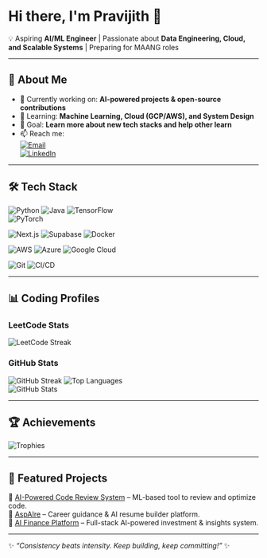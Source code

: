 # Hi there, I'm Pravijith 👋  

💡 Aspiring **AI/ML Engineer** | Passionate about **Data Engineering, Cloud, and Scalable Systems** | Preparing for MAANG roles  

---

## 🚀 About Me  
- 🔭 Currently working on: **AI-powered projects & open-source contributions**  
- 🌱 Learning: **Machine Learning, Cloud (GCP/AWS), and System Design**  
- 🎯 Goal: **Learn more about new tech stacks and help other learn**  
- 📫 Reach me:  
  [![Email](https://img.shields.io/badge/Email-Contact-blue?style=flat&logo=gmail)](mailto:pravijithzzz@gmail.com)  
  [![LinkedIn](https://img.shields.io/badge/LinkedIn-Connect-blue?style=flat&logo=linkedin)](https://www.linkedin.com/in/pravijith/)

---

## 🛠️ Tech Stack  

![Python](https://img.shields.io/badge/Python-3776AB?style=for-the-badge&logo=python&logoColor=white)  ![Java](https://img.shields.io/badge/Java-ED8B00?style=for-the-badge&logo=openjdk&logoColor=white)  ![TensorFlow](https://img.shields.io/badge/TensorFlow-FF6F00?style=for-the-badge&logo=tensorflow&logoColor=white)  
![PyTorch](https://img.shields.io/badge/PyTorch-EE4C2C?style=for-the-badge&logo=pytorch&logoColor=white)  

![Next.js](https://img.shields.io/badge/Next.js-000000?style=for-the-badge&logo=next.js&logoColor=white)  ![Supabase](https://img.shields.io/badge/Supabase-3ECF8E?style=for-the-badge&logo=supabase&logoColor=white)  ![Docker](https://img.shields.io/badge/Docker-2496ED?style=for-the-badge&logo=docker&logoColor=white)  

![AWS](https://img.shields.io/badge/AWS-FF9900?style=for-the-badge&logo=amazon-aws&logoColor=white)  ![Azure](https://img.shields.io/badge/Microsoft_Azure-0078D4?style=for-the-badge&logo=microsoft-azure&logoColor=white)  ![Google Cloud](https://img.shields.io/badge/Google_Cloud-4285F4?style=for-the-badge&logo=google-cloud&logoColor=white)  

![Git](https://img.shields.io/badge/Git-F05032?style=for-the-badge&logo=git&logoColor=white)  ![CI/CD](https://img.shields.io/badge/CI/CD-0052CC?style=for-the-badge&logo=gitlab&logoColor=white)

---

## 📊 Coding Profiles  


### **LeetCode Stats**  
![LeetCode Streak](https://leetcard.jacoblin.cool/Pravijith_J_Prakash?theme=dark)


### **GitHub Stats**  
![GitHub Streak](https://github-readme-streak-stats.herokuapp.com?user=Pravijith-j-p&theme=tokyonight&hide_border=true)  ![Top Languages](https://github-readme-stats.vercel.app/api/top-langs/?username=Pravijith-j-p&layout=compact&theme=tokyonight&hide_border=true)  
![GitHub Stats](https://github-readme-stats.vercel.app/api?username=Pravijith-j-p&show_icons=true&theme=tokyonight&hide_border=true)  


---

## 🏆 Achievements  

![Trophies](https://github-profile-trophy.vercel.app/?username=Pravijith-j-p&theme=algolia&margin-w=15&margin-h=15&no-frame=true)  

---

## 📌 Featured Projects  

🔹 [AI-Powered Code Review System](https://github.com/Pravijith-j-p/ai-code-review) – ML-based tool to review and optimize code.  
🔹 [AspAIre](https://github.com/Pravijith-j-p/aspire) – Career guidance & AI resume builder platform.  
🔹 [AI Finance Platform](https://github.com/Pravijith-j-p/ai-finance-platform) – Full-stack AI-powered investment & insights system.  

---

✨ _“Consistency beats intensity. Keep building, keep committing!”_ ✨
